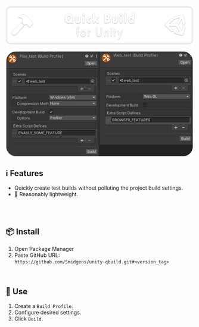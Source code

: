 ![](/.github/banner.png?raw=true "")

<p align="center">
 <img src="/.github/gallery.png" align="center"/>
</p>

## ℹ️ Features

* Quickly create test builds without polluting the project build settings.
* 🤞 Reasonably lightweight.


<br/>


<br/>

## 📦 Install

1. Open Package Manager
2. Paste GitHub URL:\
`https://github.com/Smidgens/unity-qbuild.git#<version_tag>`


<br/>

## 🚀 Use

1. Create a `Build Profile`.
2. Configure desired settings.
3. Click `Build`.
